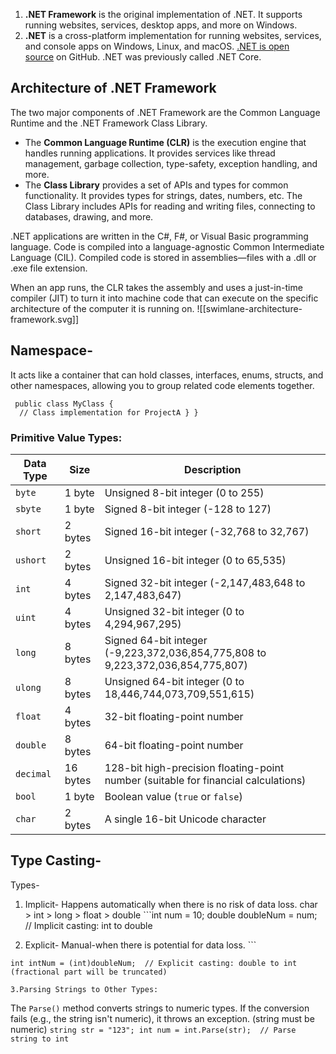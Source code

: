 1. **.NET Framework** is the original implementation of .NET. It supports running websites, services, desktop apps, and more on Windows.
2. **.NET** is a cross-platform implementation for running websites, services, and console apps on Windows, Linux, and macOS. [.NET is open source](https://dotnet.microsoft.com/en-us/platform/open-source) on GitHub. .NET was previously called .NET Core.

## Architecture of .NET Framework

The two major components of .NET Framework are the Common Language Runtime and the .NET Framework Class Library.

- The **Common Language Runtime (CLR)** is the execution engine that handles running applications. It provides services like thread management, garbage collection, type-safety, exception handling, and more.
- The **Class Library** provides a set of APIs and types for common functionality. It provides types for strings, dates, numbers, etc. The Class Library includes APIs for reading and writing files, connecting to databases, drawing, and more.

.NET applications are written in the C#, F#, or Visual Basic programming language. Code is compiled into a language-agnostic Common Intermediate Language (CIL). Compiled code is stored in assemblies—files with a .dll or .exe file extension.

When an app runs, the CLR takes the assembly and uses a just-in-time compiler (JIT) to turn it into machine code that can execute on the specific architecture of the computer it is running on.
![[swimlane-architecture-framework.svg]]
## Namespace-
It acts like a container that can hold classes, interfaces, enums, structs, and other namespaces, allowing you to group related code elements together.
```namespace ProjectA {
 public class MyClass {
  // Class implementation for ProjectA } }
```
### **Primitive Value Types:**

| Data Type | Size     | Description                                                                        |
| --------- | -------- | ---------------------------------------------------------------------------------- |
| `byte`    | 1 byte   | Unsigned 8-bit integer (0 to 255)                                                  |
| `sbyte`   | 1 byte   | Signed 8-bit integer (-128 to 127)                                                 |
| `short`   | 2 bytes  | Signed 16-bit integer (-32,768 to 32,767)                                          |
| `ushort`  | 2 bytes  | Unsigned 16-bit integer (0 to 65,535)                                              |
| `int`     | 4 bytes  | Signed 32-bit integer (-2,147,483,648 to 2,147,483,647)                            |
| `uint`    | 4 bytes  | Unsigned 32-bit integer (0 to 4,294,967,295)                                       |
| `long`    | 8 bytes  | Signed 64-bit integer (-9,223,372,036,854,775,808 to 9,223,372,036,854,775,807)    |
| `ulong`   | 8 bytes  | Unsigned 64-bit integer (0 to 18,446,744,073,709,551,615)                          |
| `float`   | 4 bytes  | 32-bit floating-point number                                                       |
| `double`  | 8 bytes  | 64-bit floating-point number                                                       |
| `decimal` | 16 bytes | 128-bit high-precision floating-point number (suitable for financial calculations) |
| `bool`    | 1 byte   | Boolean value (`true` or `false`)                                                  |
| `char`    | 2 bytes  | A single 16-bit Unicode character                                                  |

## Type Casting-
Types-
1. Implicit-
		 Happens automatically when there is no risk of data loss.
		char > int > long > float > double
		```int num = 10;
double doubleNum = num;  // Implicit casting: int to double

2. Explicit-
		Manual-when there is potential for data loss.
		```
```double doubleNum = 9.78;
int intNum = (int)doubleNum;  // Explicit casting: double to int (fractional part will be truncated)
```

	3.Parsing Strings to Other Types:

The `Parse()` method converts strings to numeric types. If the conversion fails (e.g., the string isn't numeric), it throws an exception. (string must be numeric)
`string str = "123"; int num = int.Parse(str);  // Parse string to int`



